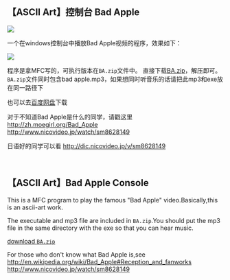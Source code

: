 ## 【ASCII Art】控制台 Bad Apple

<img src='http://www.laike9m.com/media/content/BlogPost/images/BA.jpg' />

一个在windows控制台中播放Bad Apple视频的程序，效果如下：

<img src='http://www.laike9m.com/media/content/BlogPost/images/BA.png' />

程序是拿MFC写的，可执行版本在`BA.zip`文件中。  直接下载<a href="https://github.com/laike9m/Bad-Apple-Console/raw/master/BA.zip">BA.zip</a>，解压即可。  
`BA.zip`文件同时包含bad apple.mp3，如果想同时听音乐的话请把此mp3和exe放在同一路径下  

也可以去<a href='http://avh5q4jhvc.l27.yunpan.cn/lk/Q545K4tHwNdBD'>百度网盘</a>下载   

对于不知道Bad Apple是什么的同学，请戳这里 <br />
<a href='http://zh.moegirl.org/Bad_Apple'>http://zh.moegirl.org/Bad_Apple</a><br />
<a href='http://www.nicovideo.jp/watch/sm8628149'>http://www.nicovideo.jp/watch/sm8628149</a>

日语好的同学可以看
<a href='http://dic.nicovideo.jp/v/sm8628149'>http://dic.nicovideo.jp/v/sm8628149<a/>


<br />

## 【ASCII Art】Bad Apple Console

This is a MFC program to play the famous "Bad Apple" video.Basically,this is an ascii-art work.

The executable and mp3 file are included in `BA.zip`.You should put the mp3 file in the same directory with the exe so that you can hear music.

<a href="https://github.com/laike9m/Bad-Apple-Console/raw/master/BA.zip">download `BA.zip`</a>

For those who don't know what Bad Apple is,see
<a href='http://en.wikipedia.org/wiki/Bad_Apple#Reception_and_fanworks'>http://en.wikipedia.org/wiki/Bad_Apple#Reception_and_fanworks</a>
<br />
<a href='http://www.nicovideo.jp/watch/sm8628149'>http://www.nicovideo.jp/watch/sm8628149</a>
